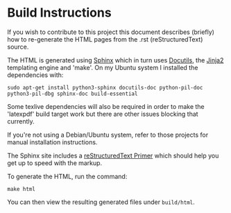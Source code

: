 Build Instructions
==================

If you wish to contribute to this project this document describes (briefly)
how to re-generate the HTML pages from the .rst (reStructuredText) source.

The HTML is generated using [Sphinx](http://www.sphinx-doc.org/) which in turn
uses [Docutils](http://docutils.sourceforge.net/), the
[Jinja2](http://jinja.pocoo.org/) templating engine and 'make'.  On my Ubuntu
system I installed the dependencies with:

    sudo apt-get install python3-sphinx docutils-doc python-pil-doc python3-pil-dbg sphinx-doc build-essential

Some texlive dependencies will also be required in order to make the 'latexpdf'
build target work but there are other issues blocking that currently.

If you're not using a Debian/Ubuntu system, refer to those projects for manual
installation instructions.

The Sphinx site includes a [reStructuredText
Primer](http://www.sphinx-doc.org/rest.html) which should help you get up to
speed with the markup.

To generate the HTML, run the command:

    make html

You can then view the resulting generated files under `build/html`.

